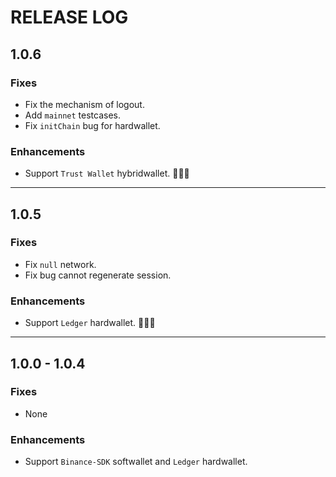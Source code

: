 # RELEASE LOG

## 1.0.6

### Fixes

* Fix the mechanism of logout.
* Add `mainnet` testcases.
* Fix `initChain` bug for hardwallet.

### Enhancements

* Support `Trust Wallet` hybridwallet. 🎉🎉🎉
  
---

## 1.0.5

### Fixes

* Fix `null` network.
* Fix bug cannot regenerate session.

### Enhancements

* Support `Ledger` hardwallet. 👏👏👏

---

## 1.0.0 - 1.0.4

### Fixes

* None

### Enhancements

* Support `Binance-SDK` softwallet and `Ledger` hardwallet.
